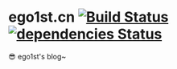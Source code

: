 # ego1st.cn [![Build Status](https://travis-ci.org/EGo14T/ego14t.github.io.svg?branch=hexo)](https://travis-ci.org/EGo14T/ego14t.github.io)[![dependencies Status](https://david-dm.org/EGo14T/ego14t.github.io/status.svg)](https://david-dm.org/EGo14T/ego14t.github.io)

😎
ego1st's blog~
